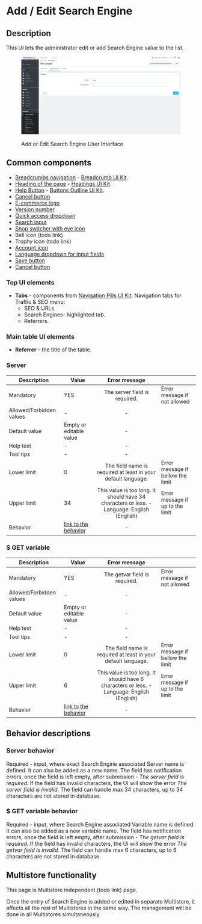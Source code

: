 # Add / Edit Search Engine

## Description

This UI lets the administrator edit or add Search Engine value to the list.

<figure><img src="../../../../../../.gitbook/assets/image (4).png" alt=""><figcaption><p>Add or Edit Search Engine User Interface</p></figcaption></figure>

## Common components <a href="#common-components" id="common-components"></a>

* [Breadcrumbs navigation](broken-reference) - [Breadcrumb UI Kit](https://build.prestashop.com/prestashop-ui-kit/?path=/story/breadcrumb--breadcrumb).
* [Heading of the page](broken-reference) - [Headings UI Kit](https://build.prestashop.com/prestashop-ui-kit/?path=/story/headings--headings).
* [Help Button](broken-reference) - [Buttons Outline UI Kit](https://build.prestashop.com/prestashop-ui-kit/?path=/story/buttons--outline).
* [Cancel button](../../../../common-components/cancel-button.md)
* [E-commerce logo ](../../../../common-components/e-commerce-logo.md)
* [Version number](../../../../common-components/prestashop-version-number.md)
* [Quick access dropdown ](../../../../common-components/quick-access-dropdown.md)
* [Search input](../../../../common-components/search-input-field.md)&#x20;
* [Shop switcher with eye icon](../../../../common-components/shop-switcher-with-eye-icon.md)
* Bell icon (todo link)
* Trophy icon (todo link)
* [Account icon](../../../../common-components/account-icon.md)
* [Language dropdown for input fields](../../../../common-components/language-dropdown-for-input-fields.md)
* [Save button](../../../../common-components/save-button.md)
* [Cancel button](../../../../common-components/cancel-button.md)

### Top UI elements

* **Tabs** - components from [Navigation Pills UI Kit](https://build.prestashop-project.org/prestashop-ui-kit/?path=/story/navigation--navigation-pills). Navigation tabs for Traffic & SEO menu:
  * SEO & URLs.
  * Search Engines- highlighted tab.
  * Referrers.

### Main table UI elements

* **Referrer** - the title of the table.

### **Server**&#x20;

<table><thead><tr><th>Description</th><th>Value</th><th align="center">Error message</th><th data-hidden></th></tr></thead><tbody><tr><td>Mandatory</td><td>YES</td><td align="center">The server field is required.</td><td>Error message if not allowed</td></tr><tr><td>Allowed/Forbidden values</td><td>-</td><td align="center">-</td><td></td></tr><tr><td>Default value</td><td>Empty or editable value</td><td align="center">-</td><td></td></tr><tr><td>Help text</td><td>-</td><td align="center">-</td><td></td></tr><tr><td>Tool tips</td><td>-</td><td align="center">-</td><td></td></tr><tr><td>Lower limit</td><td>0</td><td align="center">The field name is required at least in your default language.</td><td>Error message if bellow the limit</td></tr><tr><td>Upper limit</td><td>34</td><td align="center">This value is too long. It should have 34 characters or less. - Language: English (English)</td><td>Error message if up to the limit</td></tr><tr><td>Behavior</td><td><a href="add-edit-search-engine.md#server-behavior">link to the behavior</a></td><td align="center">-</td><td></td></tr></tbody></table>

### **$ GET variable**&#x20;

<table><thead><tr><th>Description</th><th>Value</th><th align="center">Error message</th><th data-hidden></th></tr></thead><tbody><tr><td>Mandatory</td><td>YES</td><td align="center">The getvar field is required.</td><td>Error message if not allowed</td></tr><tr><td>Allowed/Forbidden values</td><td>-</td><td align="center">-</td><td></td></tr><tr><td>Default value</td><td>Empty or editable value</td><td align="center">-</td><td></td></tr><tr><td>Help text</td><td>-</td><td align="center">-</td><td></td></tr><tr><td>Tool tips</td><td>-</td><td align="center">-</td><td></td></tr><tr><td>Lower limit</td><td>0</td><td align="center">The field name is required at least in your default language.</td><td>Error message if bellow the limit</td></tr><tr><td>Upper limit</td><td>6</td><td align="center">This value is too long. It should have 6 characters or less. - Language: English (English)</td><td>Error message if up to the limit</td></tr><tr><td>Behavior</td><td><a href="add-edit-search-engine.md#usd-get-variable-behavior">link to the behavior</a></td><td align="center">-</td><td></td></tr></tbody></table>

## Behavior descriptions

### **Server behavior**&#x20;

Required - input, where exact Search Engine associated Server name is defined. It can also be added as a new name. The field has notification errors, once the field is left empty, after submission - _The server field is required._ If the field has invalid characters, the UI will show the error _The server field is invalid._ The field can handle max 34 characters, up to 34 characters are not stored in database.

### **$ GET variable behavior**&#x20;

Required - input, where Search Engine associated Variable name is defined. It can also be added as a new variable name. The field has notification errors, once the field is left empty, after submission - _The getvar field is required._ If the field has invalid characters, the UI will show the error _The getvar field is invalid._ The field can handle max 6 characters, up to 6 characters are not stored in database.

## Multistore functionality

This page is Multistore independent (todo link) page.

Once the entry of Search Engine is added or edited in separate Multistore, it affects all the rest of Multistores in the same way. The management will be done in all Multistores simultaneously.
